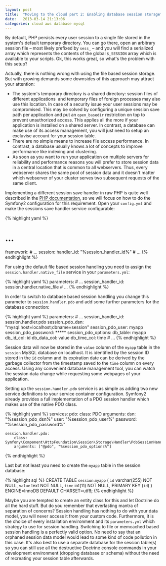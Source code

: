 ```yaml
---
layout: post
title:  "Moving to the cloud part 2: Enabling database session storage"
date:   2013-03-14 21:13:06
categories: cloud aws database mysql
---
```


By default, PHP persists every user session to a single file stored in the
system's default temporary directory. You can go there, open an arbitrary
session file – most likely prefixed by `sess_` – and you will find a serialized
array which represents the contents of the global `$_SESSION` array which is
available to your scripts. Ok, this works great, so what's the problem with this
setup?

Actually, there is nothing wrong with using the file based session storage. But
with growing demands some downsides of this approach may attract your attention:

* The system's temporary directory is a shared directory: session files of
 different applications &nbsp;and temporary files of foreign processes may also use
 this location. In case of a security issue your user sessions may be compromised.
 This may be solved by configuring a unique session save path per application and
 put an `open_basedir` restriction on top to prevent unauthorized access. This applies
 all the more if your application is installed on a shared server. In contrast, a
 database can make use of its access management, you will just need to setup an
 excluvise account for your session table.
* There are no simple means to increase file access performance. In contrast, a
 database usually knows a lot of concepts to improve performance like indexing and
 clustering.
* As soon as you want to run your application on multiple servers for reliability
 and performance reasons you will prefer to store session data in a central location
 that is common to all webservers. Thus, every webserver shares the same pool of
 session data and it doesn't matter which webserver of your cluster serves two
 subsequent requests of the same client.

Implementing a different session save handler in raw PHP is quite well described in
the [PHP documentation](http://www.php.net/manual/de/class.sessionhandler.php), so
we will focus on how to do the Symfony2 configuration for this requirement. Open your
`config.yml` and make the sessions save handler service configurable:

{% highlight yaml %}
# ...
framework:
    # ...
    session:
        handler_id: "%session_handler_id%"
    # ...
{% endhighlight %}

For using the default file based session handling you need to assign the
`session.handler.native_file` service in your `parameters.yml`:

{% highlight yaml %}
parameters:
    # ...
    session_handler_id: session.handler.native_file
    # ...
{% endhighlight %}

In order to switch to database based session handling you change this parameter to
`session.handler.pdo` and add some further parameters for the database connection:

{% highlight yaml %}
parameters:
    # ...
    session_handler_id: session.handler.pdo
    session_pdo_dsn: "mysql:host=localhost;dbname=session"
    session_pdo_user: myapp
    session_pdo_password: *****
    session_pdo_options:
        db_table: myapp
        db_id_col: id
        db_data_col: value
        db_time_col: time
    # ...
{% endhighlight %}

Session data will now be stored in the `value` column of the `myapp` table in the `session`
MySQL database on localhost. It is identified by the session ID stored in the `id` column and
its expiration date can be derived by the garbage collector from the timestamp saved to the
`time` column on every access. Using any convenient database management tool, you can watch
the session data change while requesting some webpages of your application.

Setting up the `session.handler.pdo` service is as simple as adding two new service definitions
to your service container configuration. Symfony2 already provides a full implementation of a
PDO session handler which makes use of the native PDO class.

{% highlight yaml %}
services:
    pdo:
        class: PDO
        arguments:
            dsn: "%session_pdo_dsn%"
            user: "%session_pdo_user%"
            password: "%session_pdo_password%"

    session.handler.pdo:
        class:     Symfony\Component\HttpFoundation\Session\Storage\Handler\PdoSessionHandler
        arguments: ["@pdo", "%session_pdo_options%"]
{% endhighlight %}

Last but not least you need to create the `myapp` table in the session database:

{% highlight sql %}
CREATE TABLE `session`.`myapp` (
    `id` varchar(255) NOT NULL,
    `value` text NOT NULL,
    `time` int(11) NOT NULL,
    PRIMARY KEY (`id`)
) ENGINE=InnoDB DEFAULT CHARSET=utf8;
{% endhighlight %}

Maybe you are tempted to create an entity class for this and let Doctrine do all the hard stuff.
But do you remember that everlasting mantra of separation of concerns? Session handling has
nothing to do with your data model, you will never access it from your custom code. Furthermore,
it is the choice of every installation environment and its `parameters.yml` which strategy to use
for session handling. Switching to file or memcached based session handling is a perfectly valid
option. No need to say that an orphaned session data model would lead to some kind of code pollution
in this case. It's also best to use a separate database for the session table(s) so you can still
use all the destructive Doctrine console commands in your development environment (dropping database
or schema) without the need of recreating your session table afterwards.
